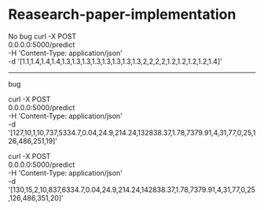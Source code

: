 # Reasearch-paper-implementation

No bug
curl -X POST \
   0.0.0.0:5000/predict \
   -H 'Content-Type: application/json' \
   -d '[1.1,1.4,1.4,1.4,1.3,1.3,1.3,1.3,1.3,1.3,1.3,1.3,2,2,2,2,1.2,1.2,1.2,1.2,1.4]'

----------------------------------------------------------------------------------------
bug

curl -X POST \
   0.0.0.0:5000/predict \
   -H 'Content-Type: application/json' \
   -d '[127,10,1,10,737,5334.7,0.04,24.9,214.24,132838.37,1.78,7379.91,4,31,77,0,25,126,486,251,19]'

curl -X POST \
   0.0.0.0:5000/predict \
   -H 'Content-Type: application/json' \
   -d '[130,15,2,10,837,6334.7,0.04,24.9,214.24,142838.37,1.78,7379.91,4,31,77,0,25,126,486,351,20]'






